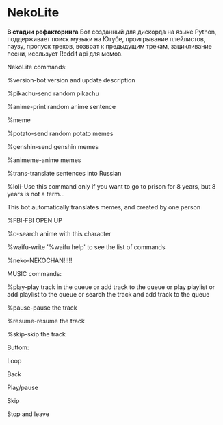 # NekoLite
**В стадии рефакторинга**
Бот созданный для дискорда на языке Python, поддерживает поиск музыки на Ютубе, проигрывание плейлистов, паузу, пропуск треков, возврат к предыдущим трекам, зацикливание песни, исользует Reddit api для мемов.

NekoLite commands:

%version-bot version and update description

%pikachu-send random pikachu

%anime-print random anime sentence

%meme

%potato-send random potato memes

%genshin-send genshin memes

%animeme-anime memes

%trans-translate sentences into Russian

%loli-Use this command only if you want to go to prison for 8 years, but 8 years is not a term...

This bot automatically translates memes, and created by one person

%FBI-FBI OPEN UP

%c-search anime with this character

%waifu-write '%waifu help' to see the list of commands

%neko-NEKOCHAN!!!!!

MUSIC commands:

%play-play track in the queue or add track to the queue or play playlist or add playlist to the queue or search the track and add track to the queue

%pause-pause the track

%resume-resume the track

%skip-skip the track

Buttom:

Loop

Back

Play/pause

Skip

Stop and leave
